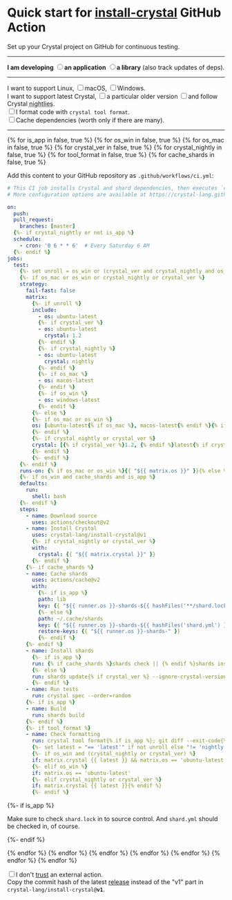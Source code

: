 # Quick start for [install-crystal](https://github.com/crystal-lang/install-crystal/) GitHub Action

Set up your Crystal project on GitHub for continuous testing.
<div class="configurator">
<hr>
<strong>I am developing</strong>
<input type="radio" name="software-kind" id="software-kind-app"><label for="software-kind-app"><strong>an application</strong></label>
<input type="radio" name="software-kind" id="software-kind-lib"><label for="software-kind-lib"><strong>a library</strong> (also track updates of deps).</label>
<hr>
<span>I want to support <label>Linux,</label></span>
<input type="checkbox" id="os-mac"><label for="os-mac">macOS,</label>
<input type="checkbox" id="os-win"><label for="os-win">Windows.</label>
<br>
<span>I want to support <label>latest Crystal,</label></span>
<input type="checkbox" id="crystal-ver"><label for="crystal-ver">a particular older version</label>
<input type="checkbox" id="crystal-nightly"><label for="crystal-nightly">and follow Crystal <abbr title="Unreleased builds from the latest commit on master">nightlies</abbr>.</label>
<br>
<input type="checkbox" id="tool-format"><label for="tool-format">I format code with <code>crystal tool format</code>.</label>
<br>
<input type="checkbox" id="cache-shards"><label for="cache-shards">Cache dependencies (worth only if there are many).</label>
<hr>

{% for is_app in false, true %}
{% for os_win in false, true %}
{% for os_mac in false, true %}
{% for crystal_ver in false, true %}
{% for crystal_nightly in false, true %}
{% for tool_format in false, true %}
{% for cache_shards in false, true %}

<div class="{% for cls in [is_app, not is_app, os_mac, os_win, crystal_ver, crystal_nightly, tool_format, cache_shards] %}{% if cls %}c{{loop.index}} {% endif %}{% endfor %}">

<p>Add this content to your GitHub repository as <code>.github/workflows/ci.yml</code>:</p>

```yaml
# This CI job installs Crystal and shard dependencies, then executes `crystal spec` to run the test suite
# More configuration options are available at https://crystal-lang.github.io/install-crystal/configurator.html

on:
  push:
  pull_request:
    branches: [master]
  {%- if crystal_nightly or not is_app %}
  schedule:
    - cron: '0 6 * * 6'  # Every Saturday 6 AM
  {%- endif %}
jobs:
  test:
    {%- set unroll = os_win or (crystal_ver and crystal_nightly and os_mac) %}
    {%- if os_mac or os_win or crystal_nightly or crystal_ver %}
    strategy:
      fail-fast: false
      matrix:
        {%- if unroll %}
        include:
          - os: ubuntu-latest
          {%- if crystal_ver %}
          - os: ubuntu-latest
            crystal: 1.2
          {%- endif %}
          {%- if crystal_nightly %}
          - os: ubuntu-latest
            crystal: nightly
          {%- endif %}
          {%- if os_mac %}
          - os: macos-latest
          {%- endif %}
          {%- if os_win %}
          - os: windows-latest
          {%- endif %}
        {%- else %}
        {%- if os_mac or os_win %}
        os: [ubuntu-latest{% if os_mac %}, macos-latest{% endif %}{% if os_win %}, windows-latest{% endif %}]
        {%- endif %}
        {%- if crystal_nightly or crystal_ver %}
        crystal: [{% if crystal_ver %}1.2, {% endif %}latest{% if crystal_nightly %}, nightly{% endif %}]
        {%- endif %}
        {%- endif %}
    {%- endif %}
    runs-on: {% if os_mac or os_win %}{{ "${{ matrix.os }}" }}{% else %}ubuntu-latest{% endif %}
    {%- if os_win and cache_shards and is_app %}
    defaults:
      run:
        shell: bash
    {%- endif %}
    steps:
      - name: Download source
        uses: actions/checkout@v2
      - name: Install Crystal
        uses: crystal-lang/install-crystal@v1
        {%- if crystal_nightly or crystal_ver %}
        with:
          crystal: {{ "${{ matrix.crystal }}" }}
        {%- endif %}
      {%- if cache_shards %}
      - name: Cache shards
        uses: actions/cache@v2
        with:
          {%- if is_app %}
          path: lib
          key: {{ "${{ runner.os }}-shards-${{ hashFiles('**/shard.lock') }}" }}
          {%- else %}
          path: ~/.cache/shards
          key: {{ "${{ runner.os }}-shards-${{ hashFiles('shard.yml') }}" }}
          restore-keys: {{ "${{ runner.os }}-shards-" }}
          {%- endif %}
      {%- endif %}
      - name: Install shards
        {%- if is_app %}
        run: {% if cache_shards %}shards check || {% endif %}shards install{% if crystal_ver %} --ignore-crystal-version{% endif %}
        {%- else %}
        run: shards update{% if crystal_ver %} --ignore-crystal-version{% endif %}
        {%- endif %}
      - name: Run tests
        run: crystal spec --order=random
      {%- if is_app %}
      - name: Build
        run: shards build
      {%- endif %}
      {%- if tool_format %}
      - name: Check formatting
        run: crystal tool format{% if is_app %}; git diff --exit-code{% else %} --check{% endif %}
        {%- set latest = "== 'latest'" if not unroll else "!= 'nightly'" if not crystal_ver else "== null" -%}
        {%- if os_win and (crystal_nightly or crystal_ver) %}
        if: matrix.crystal {{ latest }} && matrix.os == 'ubuntu-latest'
        {%- elif os_win %}
        if: matrix.os == 'ubuntu-latest'
        {%- elif crystal_nightly or crystal_ver %}
        if: matrix.crystal {{ latest }}{% endif %}
        {%- endif %}
```

{%- if is_app %}
<p>Make sure to check <code>shard.lock</code> in to source control. And <code>shard.yml</code> should be checked in, of course.</p>
{%- endif %}

</div>

{% endfor %}
{% endfor %}
{% endfor %}
{% endfor %}
{% endfor %}
{% endfor %}
{% endfor %}

</div>

<div class="configurator">
<input type="checkbox" id="fixed-ref"><label for="fixed-ref">I don't <a target="_blank" href="https://docs.github.com/en/actions/learn-github-actions/security-hardening-for-github-actions#using-third-party-actions">trust</a> an external action</label>.

<div class="c1">
Copy the commit hash of the latest <a target="_blank" href="https://github.com/crystal-lang/install-crystal/tags">release</a> instead of the "v1" part in <code>crystal-lang/install-crystal@<strong>v1</strong></code>.
</div>
</div>

<script>
var fixedRef = document.getElementById('fixed-ref');

function fixedRefChange() {
    var codes = document.querySelectorAll('.configurator .hljs-string');
    var rev = fixedRef.checked ? '{{ latest_rev }}' : 'v1';
    for (var i = 0; i < codes.length; ++i) {
        if (codes[i].innerHTML.includes('install-crystal')) {
            codes[i].innerHTML = codes[i].innerHTML.replace(/@\w+/g, '@' + rev);
        }
    }
}

if (fixedRef) {
    document.addEventListener('DOMContentLoaded', fixedRefChange);
    fixedRef.addEventListener('change', fixedRefChange);
}
</script>
